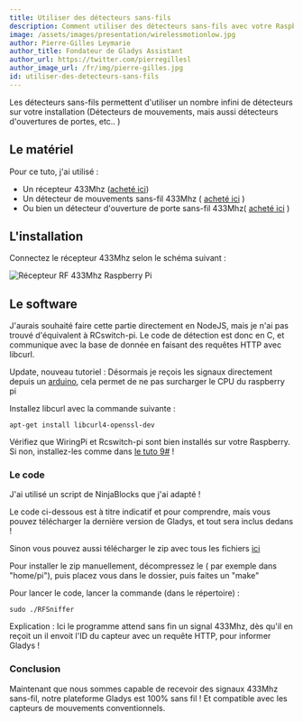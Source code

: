 ```yaml
---
title: Utiliser des détecteurs sans-fils
description: Comment utiliser des détecteurs sans-fils avec votre Raspberry Pi ?
image: /assets/images/presentation/wirelessmotionlow.jpg
author: Pierre-Gilles Leymarie
author_title: Fondateur de Gladys Assistant
author_url: https://twitter.com/pierregillesl
author_image_url: /fr/img/pierre-gilles.jpg
id: utiliser-des-detecteurs-sans-fils
---
```


Les détecteurs sans-fils permettent d'utiliser un nombre infini de détecteurs sur votre installation (Détecteurs de mouvements, mais aussi détecteurs d'ouvertures de portes, etc.. )

<!--truncate-->

## Le matériel

Pour ce tuto, j'ai utilisé :

- Un récepteur 433Mhz ([acheté ici](http://amzn.to/1CRv0Jn))
- Un détecteur de mouvements sans-fil 433Mhz ( [acheté ici](http://amzn.to/1gsNKor) )
- Ou bien un détecteur d'ouverture de porte sans-fil 433Mhz( [acheté ici](http://amzn.to/1IwYkqS) )

## L'installation

Connectez le récepteur 433Mhz selon le schéma suivant :

<img alt="Récepteur RF 433Mhz Raspberry Pi" src="/fr/img/articles/utiliser-des-detecteurs-sans-fils/recepteur_RF_light.jpg" />

## Le software

J'aurais souhaité faire cette partie directement en NodeJS, mais je n'ai pas trouvé d'équivalent à RCswitch-pi. Le code de détection est donc en C, et communique avec la base de donnée en faisant des requêtes HTTP avec libcurl.

Update, nouveau tutoriel : Désormais je reçois les signaux directement depuis un [arduino](/fr/blog/connecter-un-arduino-au-raspberry-pi), cela permet de ne pas surcharger le CPU du raspberry pi

Installez libcurl avec la commande suivante :

```
apt-get install libcurl4-openssl-dev
```

Vérifiez que WiringPi et Rcswitch-pi sont bien installés sur votre Raspberry. Si non, installez-les comme dans [le tuto 9#](/fr/blog/gerer-les-appareils-electrique) !

### Le code

J'ai utilisé un script de NinjaBlocks que j'ai adapté !

Le code ci-dessous est à titre indicatif et pour comprendre, mais vous pouvez télécharger la dernière version de Gladys, et tout sera inclus dedans !

Sinon vous pouvez aussi télécharger le zip avec tous les fichiers [ici](/assets/files/433_sensors.zip)

Pour installer le zip manuellement, décompressez le ( par exemple dans "home/pi"), puis placez vous dans le dossier, puis faites un "make"

Pour lancer le code, lancer la commande (dans le répertoire) :

```
sudo ./RFSniffer
```

Explication : Ici le programme attend sans fin un signal 433Mhz, dès qu'il en reçoit un il envoit l'ID du capteur avec un requête HTTP, pour informer Gladys !

### Conclusion

Maintenant que nous sommes capable de recevoir des signaux 433Mhz sans-fil, notre plateforme Gladys est 100% sans fil ! Et compatible avec les capteurs de mouvements conventionnels.
